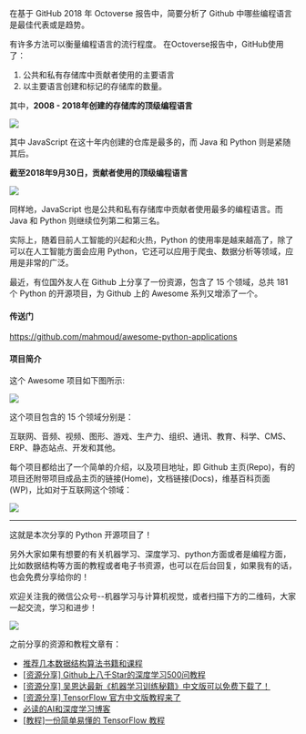  
在基于 GitHub 2018 年 Octoverse 报告中，简要分析了 Github 中哪些编程语言是最佳代表或是趋势。

有许多方法可以衡量编程语言的流行程度。 在Octoverse报告中，GitHub使用了：

1. 公共和私有存储库中贡献者使用的主要语言
2. 以主要语言创建和标记的存储库的数量。

其中，**2008 - 2018年创建的存储库的顶级编程语言**

![](https://cai-images-1257823952.cos.ap-beijing.myqcloud.com/Top_programming_languages.png)

其中 JavaScript 在这十年内创建的仓库是最多的，而 Java 和 Python 则是紧随其后。

**截至2018年9月30日，贡献者使用的顶级编程语言**

![](https://cai-images-1257823952.cos.ap-beijing.myqcloud.com/Top_programming_languages2.png)

同样地，JavaScript 也是公共和私有存储库中贡献者使用最多的编程语言。而 Java 和 Python 则继续位列第二和第三名。

实际上，随着目前人工智能的兴起和火热，Python 的使用率是越来越高了，除了可以在人工智能方面会应用 Python，它还可以应用于爬虫、数据分析等领域，应用是非常的广泛。

最近，有位国外友人在 Github 上分享了一份资源，包含了 15 个领域，总共 181 个 Python 的开源项目，为 Github 上的 Awesome 系列又增添了一个。

#### 传送门

https://github.com/mahmoud/awesome-python-applications

#### 项目简介

这个 Awesome 项目如下图所示:

![](https://cai-images-1257823952.cos.ap-beijing.myqcloud.com/awesome-python-applications2.png)

这个项目包含的 15 个领域分别是：

互联网、音频、视频、图形、游戏、生产力、组织、通讯、教育、科学、CMS、ERP、静态站点、开发和其他。

每个项目都给出了一个简单的介绍，以及项目地址，即 Github 主页(Repo)，有的项目还附带项目成品主页的链接(Home)，文档链接(Docs)，维基百科页面(WP)，比如对于互联网这个领域：

![](https://cai-images-1257823952.cos.ap-beijing.myqcloud.com/awesome-python-applications3.png)


---
这就是本次分享的 Python 开源项目了！

另外大家如果有想要的有关机器学习、深度学习、python方面或者是编程方面，比如数据结构等方面的教程或者电子书资源，也可以在后台回复，如果我有的话，也会免费分享给你的！

欢迎关注我的微信公众号--机器学习与计算机视觉，或者扫描下方的二维码，大家一起交流，学习和进步！

![](https://cai-images-1257823952.cos.ap-beijing.myqcloud.com/qrcode_new.jpg)

之前分享的资源和教程文章有：

- [推荐几本数据结构算法书籍和课程](https://mp.weixin.qq.com/s?__biz=MzU5MDY5OTI5MA==&mid=2247483683&idx=1&sn=3a75e0eb3f2c897bf14777a311017c9a&chksm=fe3b0f56c94c8640f7bf90f0cbdbf5ebab838c6a90b24d43984b8fbdb94405552fada4946fc4&token=985117826&lang=zh_CN#rd)
- [[资源分享] Github上八千Star的深度学习500问教程](https://mp.weixin.qq.com/s?__biz=MzU5MDY5OTI5MA==&mid=2247483737&idx=1&sn=5e9a27bd2b88a608a49685213cc0d481&chksm=fe3b0f2cc94c863a0f86a062d4bab98d333332be4b546101fd15f0dd5269f2407ca5f3618e2d&token=985117826&lang=zh_CN#rd)
- [[资源分享] 吴恩达最新《机器学习训练秘籍》中文版可以免费下载了！](https://mp.weixin.qq.com/s?__biz=MzU5MDY5OTI5MA==&mid=2247483716&idx=1&sn=0dc336f5ef002dd0dd703908288cf6aa&chksm=fe3b0f31c94c8627ad8329cb4688fe08118d79cceb3c27f96a48543253978688d1786cb7a79e&token=985117826&lang=zh_CN#rd)
- [[资源分享] TensorFlow 官方中文版教程来了](https://mp.weixin.qq.com/s/Si1YaYLfhL1upbjQkvireQ)
- [必读的AI和深度学习博客](https://mp.weixin.qq.com/s/0J2raJqiYsYPqwAV1MALaw)
- [[教程]一份简单易懂的 TensorFlow 教程](https://mp.weixin.qq.com/s/vXIM6Ttw37yzhVB_CvXmCA)



